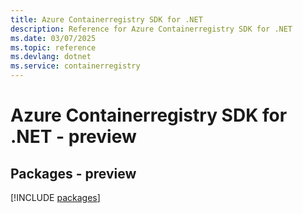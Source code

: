 ```yaml
---
title: Azure Containerregistry SDK for .NET
description: Reference for Azure Containerregistry SDK for .NET
ms.date: 03/07/2025
ms.topic: reference
ms.devlang: dotnet
ms.service: containerregistry
---
```

# Azure Containerregistry SDK for .NET - preview
## Packages - preview
[!INCLUDE [packages](containerregistry-index.md)]